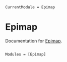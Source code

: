 ```@meta
CurrentModule = Epimap
```

# Epimap

Documentation for [Epimap](https://github.com/epimap/Epimap.jl).

```@index
```

```@autodocs
Modules = [Epimap]
```
